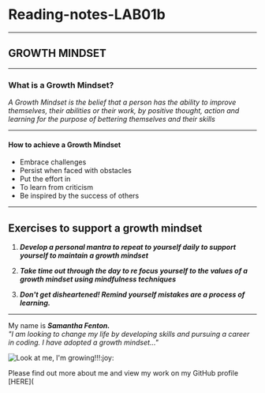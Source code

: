 # Reading-notes-LAB01b
***

## GROWTH MINDSET
***

### What is a Growth Mindset?
*A Growth Mindset is the belief that a person has the ability to improve themselves, their abilities or their work, by positive thought, action and learning for the purpose of bettering themselves and their skills*
***
#### How to achieve a Growth Mindset
- Embrace challenges
- Persist when faced with obstacles
- Put the effort in
- To learn from criticism
- Be inspired by the success of others 
***

## Exercises to support a growth mindset

1.  _**Develop a personal mantra to repeat to yourself daily to support yourself to maintain a growth mindset**_  

2.  _**Take time out through the day to re focus yourself to the values of a growth mindset using mindfulness techniques**_  

3.  _**Don't get disheartened!  Remind yourself mistakes are a process of learning.**_  
***

My name is _**Samantha Fenton.**_  
*"I am looking to change my life by developing skills and pursuing a career in coding.  I have adopted a growth mindset..."*

![](https://upload.wikimedia.org/wikipedia/commons/7/7e/Person-tree.jpg "Look at me, I'm growing!!!:joy:")

Please find out more about me and view my work on my GitHub profile [HERE](








